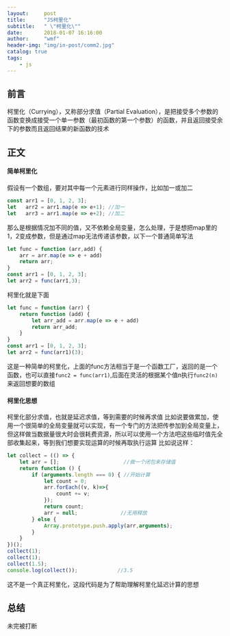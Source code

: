 ```yaml
---
layout:     post
title:      "JS柯里化"
subtitle:   " \"柯里化\""
date:       2018-01-07 16:16:00
author:     "wmf"
header-img: "img/in-post/comm2.jpg"
catalog: true
tags:
    - js
---
```


## 前言
柯里化（Currying），又称部分求值（Partial Evaluation），是把接受多个参数的函数变换成接受一个单一参数（最初函数的第一个参数）的函数，并且返回接受余下的参数而且返回结果的新函数的技术
## 正文
#### 简单柯里化
假设有一个数组，要对其中每一个元素进行同样操作，比如加一或加二
```js
const arr1 = [0, 1, 2, 3];
let   arr2 = arr1.map(e => e+1); //加一
let   arr3 = arr1.map(e => e+2); //加二
```
那么是根据情况加不同的值，又不依赖全局变量，怎么处理，于是想把map里的1，2变成参数，但是通过map无法传递该参数，以下一个普通简单写法
```js
let func = function (arr,add) {
    arr = arr.map(e => e + add)
    return arr;
}
const arr1 = [0, 1, 2, 3];
let arr2 = func(arr1,3);
```
柯里化就是下面

```js
let func = function (arr) {
    return function (add) {
        let arr_add = arr.map(e => e + add)
        return arr_add;
    }
}
const arr1 = [0, 1, 2, 3];
let arr2 = func(arr1)(3);
```
这是一种简单的柯里化，上面的func方法相当于是一个函数工厂，返回的是一个函数，也可以直接```func2 = func(arr1)```,后面在灵活的根据某个值n执行```func2(n)```来返回想要的数组
#### 柯里化思想
柯里化部分求值，也就是延迟求值，等到需要的时候再求值
比如说要做累加，使用一个很简单的全局变量就可以实现，有一个专门的方法把传参加到全局变量上，但这样做当数据量很大时会很耗费资源，所以可以使用一个方法吧这些临时值先全部收集起来，等到我们想要实现运算的时候再取执行运算
比如说这样：
```js
let collect = (() => {
    let arr = [];                     //做一个闭包来存储值
    return function () {
        if (arguments.length === 0) { //开始计算
            let count = 0;
            arr.forEach((v, k)=>{
                count += v;
            });
            return count;
            arr = null;              //无用释放
        } else {
            Array.prototype.push.apply(arr,arguments);
        }
    }
})();
collect(1);
collect(1);
collect(1.5);
console.log(collect());             //3.5
```
这不是一个真正柯里化，这段代码是为了帮助理解柯里化延迟计算的思想
## 总结
未完被打断

